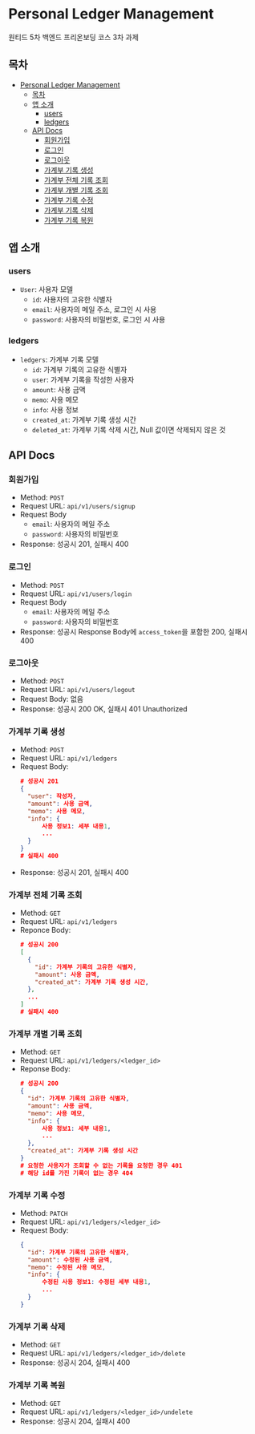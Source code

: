 # Personal Ledger Management

원티드 5차 백엔드 프리온보딩 코스 3차 과제

## 목차

- [Personal Ledger Management](#personal-ledger-management)
  - [목차](#목차)
  - [앱 소개](#앱-소개)
    - [users](#users)
    - [ledgers](#ledgers)
  - [API Docs](#api-docs)
    - [회원가입](#회원가입)
    - [로그인](#로그인)
    - [로그아웃](#로그아웃)
    - [가계부 기록 생성](#가계부-기록-생성)
    - [가계부 전체 기록 조회](#가계부-전체-기록-조회)
    - [가계부 개별 기록 조회](#가계부-개별-기록-조회)
    - [가계부 기록 수정](#가계부-기록-수정)
    - [가계부 기록 삭제](#가계부-기록-삭제)
    - [가계부 기록 복원](#가계부-기록-복원)

## 앱 소개

### users

- `User`: 사용자 모델
  - `id`: 사용자의 고유한 식별자
  - `email`: 사용자의 메일 주소, 로그인 시 사용
  - `password`: 사용자의 비밀번호, 로그인 시 사용

### ledgers

- `ledgers`: 가계부 기록 모델
  - `id`: 가계부 기록의 고유한 식별자
  - `user`: 가계부 기록을 작성한 사용자
  - `amount`: 사용 금액
  - `memo`: 사용 메모
  - `info`: 사용 정보
  - `created_at`: 가계부 기록 생성 시간
  - `deleted_at`: 가계부 기록 삭제 시간, Null 값이면 삭제되지 않은 것

## API Docs

### 회원가입

- Method: `POST`
- Request URL: `api/v1/users/signup`
- Request Body
  - `email`: 사용자의 메일 주소
  - `password`: 사용자의 비밀번호
- Response: 성공시 201, 실패시 400

### 로그인

- Method: `POST`
- Request URL: `api/v1/users/login`
- Request Body
  - `email`: 사용자의 메일 주소
  - `password`: 사용자의 비밀번호
- Response: 성공시 Response Body에 `access_token`을 포함한 200, 실패시 400

### 로그아웃

- Method: `POST`
- Request URL: `api/v1/users/logout`
- Request Body: 없음
- Response: 성공시 200 OK, 실패시 401 Unauthorized

### 가계부 기록 생성

- Method: `POST`
- Request URL: `api/v1/ledgers`
- Request Body:
  ```json
  # 성공시 201
  {
    "user": 작성자,
    "amount": 사용 금액,
    "memo": 사용 메모,
    "info": {
        사용 정보1: 세부 내용1,
        ...
    }
  }
  # 실패시 400
  ```
- Response: 성공시 201, 실패시 400

### 가계부 전체 기록 조회

- Method: `GET`
- Request URL: `api/v1/ledgers`
- Reponce Body:
  ```json
  # 성공시 200
  [
    {
      "id": 가계부 기록의 고유한 식별자,
      "amount": 사용 금액,
      "created_at": 가계부 기록 생성 시간,
    },
    ...
  ]
  # 실패시 400
  ```

### 가계부 개별 기록 조회

- Method: `GET`
- Request URL: `api/v1/ledgers/<ledger_id>`
- Reponse Body:
  ```json
  # 성공시 200
  {
    "id": 가계부 기록의 고유한 식별자,
    "amount": 사용 금액,
    "memo": 사용 메모,
    "info": {
        사용 정보1: 세부 내용1,
        ...
    },
    "created_at": 가계부 기록 생성 시간
  }
  # 요청한 사용자가 조회할 수 없는 기록을 요청한 경우 401
  # 해당 id를 가진 기록이 없는 경우 404
  ```

### 가계부 기록 수정

- Method: `PATCH`
- Request URL: `api/v1/ledgers/<ledger_id>`
- Request Body:
  ```json
  {
    "id": 가계부 기록의 고유한 식별자,
    "amount": 수정된 사용 금액,
    "memo": 수정된 사용 메모,
    "info": {
        수정된 사용 정보1: 수정된 세부 내용1,
        ...
    }
  }
  ```

### 가계부 기록 삭제

- Method: `GET`
- Request URL: `api/v1/ledgers/<ledger_id>/delete`
- Response: 성공시 204, 실패시 400

### 가계부 기록 복원

- Method: `GET`
- Request URL: `api/v1/ledgers/<ledger_id>/undelete`
- Response: 성공시 204, 실패시 400
